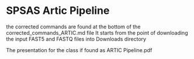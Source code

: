 # SPSAS Artic Pipeline

the corrected commands are found at the bottom of the corrected_commands_ARTIC.md file 
It starts from the point of downloading the input FAST5 and FASTQ files into Downloads directory 


The presentation for the class if found as ARTIC Pipeline.pdf

